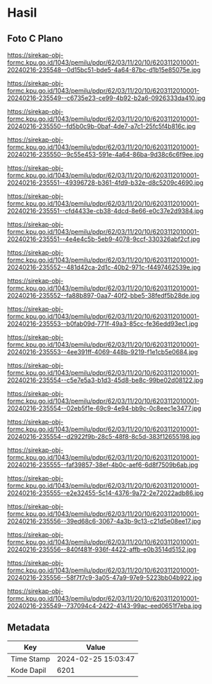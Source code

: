 # Hasil

## Foto C Plano

https://sirekap-obj-formc.kpu.go.id/1043/pemilu/pdpr/62/03/11/20/10/6203112010001-20240216-235548--0d15bc51-bde5-4a64-87bc-d1b15e85075e.jpg

https://sirekap-obj-formc.kpu.go.id/1043/pemilu/pdpr/62/03/11/20/10/6203112010001-20240216-235549--c6735e23-ce99-4b92-b2a6-0926333da410.jpg

https://sirekap-obj-formc.kpu.go.id/1043/pemilu/pdpr/62/03/11/20/10/6203112010001-20240216-235550--fd5b0c9b-0baf-4de7-a7c1-25fc5f4b816c.jpg

https://sirekap-obj-formc.kpu.go.id/1043/pemilu/pdpr/62/03/11/20/10/6203112010001-20240216-235550--9c55e453-591e-4a64-86ba-9d38c6c6f9ee.jpg

https://sirekap-obj-formc.kpu.go.id/1043/pemilu/pdpr/62/03/11/20/10/6203112010001-20240216-235551--49396728-b361-4fd9-b32e-d8c5209c4690.jpg

https://sirekap-obj-formc.kpu.go.id/1043/pemilu/pdpr/62/03/11/20/10/6203112010001-20240216-235551--cfd4433e-cb38-4dcd-8e66-e0c37e2d9384.jpg

https://sirekap-obj-formc.kpu.go.id/1043/pemilu/pdpr/62/03/11/20/10/6203112010001-20240216-235551--4e4e4c5b-5eb9-4078-9ccf-330326abf2cf.jpg

https://sirekap-obj-formc.kpu.go.id/1043/pemilu/pdpr/62/03/11/20/10/6203112010001-20240216-235552--481d42ca-2d1c-40b2-971c-f4497462539e.jpg

https://sirekap-obj-formc.kpu.go.id/1043/pemilu/pdpr/62/03/11/20/10/6203112010001-20240216-235552--fa88b897-0aa7-40f2-bbe5-38fedf5b28de.jpg

https://sirekap-obj-formc.kpu.go.id/1043/pemilu/pdpr/62/03/11/20/10/6203112010001-20240216-235553--b0fab09d-771f-49a3-85cc-fe36edd93ec1.jpg

https://sirekap-obj-formc.kpu.go.id/1043/pemilu/pdpr/62/03/11/20/10/6203112010001-20240216-235553--4ee391ff-4069-448b-9219-f1e1cb5e0684.jpg

https://sirekap-obj-formc.kpu.go.id/1043/pemilu/pdpr/62/03/11/20/10/6203112010001-20240216-235554--c5e7e5a3-b1d3-45d8-be8c-99be02d08122.jpg

https://sirekap-obj-formc.kpu.go.id/1043/pemilu/pdpr/62/03/11/20/10/6203112010001-20240216-235554--02eb5f1e-69c9-4e94-bb9c-0c8eec1e3477.jpg

https://sirekap-obj-formc.kpu.go.id/1043/pemilu/pdpr/62/03/11/20/10/6203112010001-20240216-235554--d2922f9b-28c5-48f8-8c5d-383f12655198.jpg

https://sirekap-obj-formc.kpu.go.id/1043/pemilu/pdpr/62/03/11/20/10/6203112010001-20240216-235555--faf39857-38ef-4b0c-aef6-6d8f7509b6ab.jpg

https://sirekap-obj-formc.kpu.go.id/1043/pemilu/pdpr/62/03/11/20/10/6203112010001-20240216-235555--e2e32455-5c14-4376-9a72-2e72022adb86.jpg

https://sirekap-obj-formc.kpu.go.id/1043/pemilu/pdpr/62/03/11/20/10/6203112010001-20240216-235556--39ed68c6-3067-4a3b-9c13-c21d5e08ee17.jpg

https://sirekap-obj-formc.kpu.go.id/1043/pemilu/pdpr/62/03/11/20/10/6203112010001-20240216-235556--840f481f-936f-4422-affb-e0b3514d5152.jpg

https://sirekap-obj-formc.kpu.go.id/1043/pemilu/pdpr/62/03/11/20/10/6203112010001-20240216-235556--58f7f7c9-3a05-47a9-97e9-5223bb04b922.jpg

https://sirekap-obj-formc.kpu.go.id/1043/pemilu/pdpr/62/03/11/20/10/6203112010001-20240216-235549--737094c4-2422-4143-99ac-eed0651f7eba.jpg


## Metadata

| Key        | Value               |
| ---------- | ------------------- |
| Time Stamp | 2024-02-25 15:03:47 |
| Kode Dapil | 6201                |



